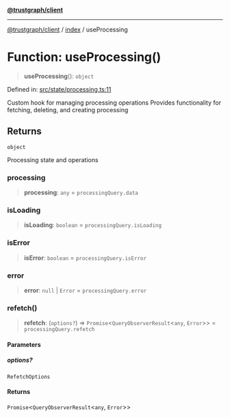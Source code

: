 [**@trustgraph/client**](../../README.md)

***

[@trustgraph/client](../../README.md) / [index](../README.md) / useProcessing

# Function: useProcessing()

> **useProcessing**(): `object`

Defined in: [src/state/processing.ts:11](https://github.com/trustgraph-ai/trustgraph-ts-client/blob/4700024d623d01d40c50072d60c021f3b6c60b54/src/state/processing.ts#L11)

Custom hook for managing processing operations
Provides functionality for fetching, deleting, and creating processing

## Returns

`object`

Processing state and operations

### processing

> **processing**: `any` = `processingQuery.data`

### isLoading

> **isLoading**: `boolean` = `processingQuery.isLoading`

### isError

> **isError**: `boolean` = `processingQuery.isError`

### error

> **error**: `null` \| `Error` = `processingQuery.error`

### refetch()

> **refetch**: (`options?`) => `Promise`\<`QueryObserverResult`\<`any`, `Error`\>\> = `processingQuery.refetch`

#### Parameters

##### options?

`RefetchOptions`

#### Returns

`Promise`\<`QueryObserverResult`\<`any`, `Error`\>\>
